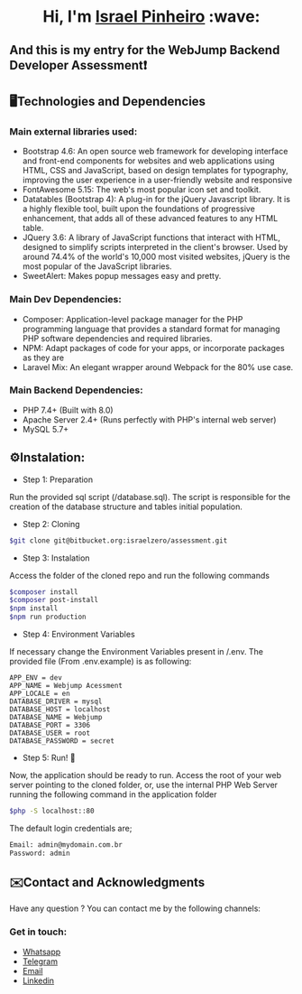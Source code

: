 <h1 align="center">Hi, I'm <a href="https://github.com/IsraelPinheiro">Israel Pinheiro</a> :wave:
</h1>


## And this is my entry for the WebJump Backend Developer Assessment:exclamation:

## :desktop_computer:Technologies and Dependencies
### Main external libraries used:
* Bootstrap 4.6: An open source web framework for developing interface and front-end components for websites and web applications using HTML, CSS and JavaScript, based on design templates for typography, improving the user experience in a user-friendly website and responsive 
* FontAwesome 5.15: The web's most popular icon set and toolkit.
* Datatables (Bootstrap 4): A plug-in for the jQuery Javascript library. It is a highly flexible tool, built upon the foundations of progressive enhancement, that adds all of these advanced features to any HTML table.
* JQuery 3.6: A library of JavaScript functions that interact with HTML, designed to simplify scripts interpreted in the client's browser. Used by around 74.4% of the world's 10,000 most visited websites, jQuery is the most popular of the JavaScript libraries. 
* SweetAlert: Makes popup messages easy and pretty.

### Main Dev Dependencies:
* Composer: Application-level package manager for the PHP programming language that provides a standard format for managing PHP software dependencies and required libraries. 
* NPM: Adapt packages of code for your apps, or incorporate packages as they are
* Laravel Mix: An elegant wrapper around Webpack for the 80% use case.

### Main Backend Dependencies:
* PHP 7.4+ (Built with 8.0)
* Apache Server 2.4+ (Runs perfectly with PHP's internal web server)
* MySQL 5.7+

## :gear:Instalation:

* Step 1: Preparation

Run the provided sql script (/database.sql).
The script is responsible for the creation of the database structure and tables initial population.

* Step 2: Cloning
```bash
$git clone git@bitbucket.org:israelzero/assessment.git
```
* Step 3: Instalation

Access the folder of the cloned repo and run the following commands

```bash
$composer install
$composer post-install
$npm install
$npm run production
```

* Step 4: Environment Variables

If necessary change the Environment Variables present in /.env.
The provided file (From .env.example) is as following:

```
APP_ENV = dev
APP_NAME = Webjump Acessment
APP_LOCALE = en
DATABASE_DRIVER = mysql
DATABASE_HOST = localhost
DATABASE_NAME = Webjump
DATABASE_PORT = 3306
DATABASE_USER = root
DATABASE_PASSWORD = secret
```

* Step 5: Run! :runner:

Now, the application should be ready to run.
Access the root of your web server pointing to the cloned folder, or, use the internal PHP Web Server running the following command in the application folder

```bash
$php -S localhost::80
```

The default login credentials are;
```bash
Email: admin@mydomain.com.br
Password: admin
```


## :envelope:Contact and Acknowledgments 

Have any question ?
You can contact me by the following channels:

<h3 style="text-align:left">Get in touch:</h3>

* <a href="https://api.whatsapp.com/send?phone=5585991520250">Whatsapp</a>
* <a href="https://t.me/israelrpinheiro">Telegram</a>
* <a href="mailto:israel.pinheiro@live.com">Email</a>
* <a href="https://www.linkedin.com/in/israelpinheiro">Linkedin</a>